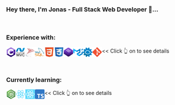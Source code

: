 ### Hey there, I'm Jonas - Full Stack Web Developer 👋...

<br>

### Experience with:
<a href="https://docs.microsoft.com/en-us/dotnet/csharp/getting-started/"><img align="left"  alt="CSharp" width="26px" src="assets/csharp.png"/></a> 
<a href="https://dotnet.microsoft.com/apps/aspnet/mvc"><img align="left" alt="MVC" width="26px" src="assets/mvc.png"/></a>
<a href="https://www.microsoft.com/en-us/sql-server"><img align="left" alt="Microsoft SQL" width="26px" src="assets/sql.png"/></a>
<a href="https://www.mysql.com/"><img align="left" alt="MySQL" width="26px" src="assets/mysql.png"/></a>
<a href="https://developer.mozilla.org/en-US/docs/Web/Guide/HTML/HTML5"><img align="left" alt="HTML5" width="26px" src="assets/html.png"/></a>
<a href="https://developer.mozilla.org/en-US/docs/Archive/CSS3"><img align="left" alt="CSS3" width="26px" src="assets/css.png"/></a>
<a href="https://getbootstrap.com/"><img align="left" alt="Bootstrap" width="26px" src="assets/bootstrap.png"/></a>
<a href="https://material-ui.com/"><img align="left" alt="Meterial UI" width="26px" src="assets/materialui.png"/></a>
<a href="https://www.redhat.com/en/topics/api/what-is-a-rest-api"><img align="left" alt="REST API" width="26px" src="assets/api.png"/></a>
<a href="https://git-scm.com/"><img align="left" alt="Git" width="26px" src="assets/git.png"/></a>
 << Click 👆 on to see details

<br>

### Currently learning:
<a href="https://nodejs.org/en/about/"><img align="left" alt="Node.js" width="26px" src="assets/node.png"/></a>
<a href="https://reactjs.org/"><img align="left" alt="React.js" width="26px" src="assets/react.png"/></a>
<a href="https://reactnative.dev/"><img align="left" alt="React Native" width="26px" src="assets/react-native.png"/></a>
<a href="https://www.typescriptlang.org/"><img align="left" alt="TypeScript" width="26px" src="assets/ts.png"/></a>
 << Click 👆 on to see details